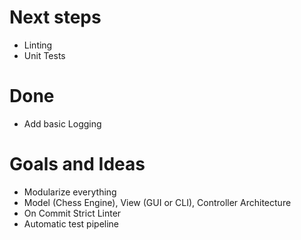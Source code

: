 # Next steps
- Linting
- Unit Tests


# Done
- Add basic Logging


# Goals and Ideas
- Modularize everything
- Model (Chess Engine), View (GUI or CLI), Controller Architecture
- On Commit Strict Linter
- Automatic test pipeline